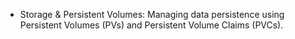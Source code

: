 - Storage & Persistent Volumes: Managing data persistence using Persistent Volumes (PVs) and Persistent Volume Claims (PVCs).
